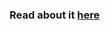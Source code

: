 #

### Read about it <a href="https://www.notion.so/DNA-STORAGE-6f1dea15ff62455790841ee03cf9ca72">here</a>
